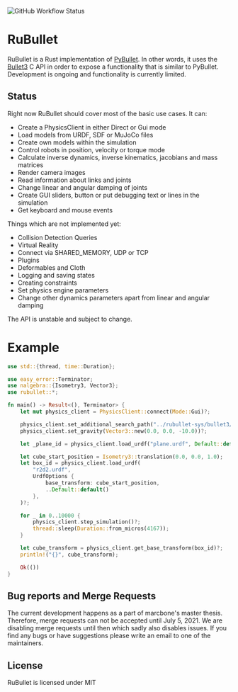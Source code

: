 ![GitHub Workflow Status](https://img.shields.io/github/workflow/status/neachdainn/rubullet/Rust)
# RuBullet

RuBullet is a Rust implementation of [PyBullet](https://pybullet.org/).
In other words, it uses the [Bullet3](https://github.com/bulletphysics/bullet3) 
C API in order to expose a functionality that is similar to PyBullet.
Development is ongoing and functionality is currently limited.

## Status
Right now RuBullet should cover most of the basic use cases. It can:
* Create a PhysicsClient in either Direct or Gui mode
* Load models from URDF, SDF or MuJoCo files
* Create own models within the simulation
* Control robots in position, velocity or torque mode
* Calculate inverse dynamics, inverse kinematics, jacobians and mass matrices
* Render camera images
* Read information about links and joints
* Change linear and angular damping of joints
* Create GUI sliders, button or put debugging text or lines in the simulation
* Get keyboard and mouse events 

Things which are not implemented yet:
* Collision Detection Queries 
* Virtual Reality
* Connect via SHARED_MEMORY, UDP or TCP
* Plugins
* Deformables and Cloth
* Logging and saving states
* Creating constraints
* Set physics engine parameters
* Change other dynamics parameters apart from linear and angular damping

The API is unstable and subject to change.

# Example
```rust
use std::{thread, time::Duration};

use easy_error::Terminator;
use nalgebra::{Isometry3, Vector3};
use rubullet::*;

fn main() -> Result<(), Terminator> {
    let mut physics_client = PhysicsClient::connect(Mode::Gui)?;

    physics_client.set_additional_search_path("../rubullet-sys/bullet3/libbullet3/data")?;
    physics_client.set_gravity(Vector3::new(0.0, 0.0, -10.0))?;

    let _plane_id = physics_client.load_urdf("plane.urdf", Default::default())?;

    let cube_start_position = Isometry3::translation(0.0, 0.0, 1.0);
    let box_id = physics_client.load_urdf(
        "r2d2.urdf",
        UrdfOptions {
            base_transform: cube_start_position,
            ..Default::default()
        },
    )?;

    for _ in 0..10000 {
        physics_client.step_simulation()?;
        thread::sleep(Duration::from_micros(4167));
    }

    let cube_transform = physics_client.get_base_transform(box_id)?;
    println!("{}", cube_transform);

    Ok(())
}
```

## Bug reports and Merge Requests
The current development happens as a part of marcbone's master thesis. Therefore, merge requests can not be accepted until
July 5, 2021. We are disabling merge requests until then which sadly also disables issues. If you find any bugs or have suggestions please write an email to
one of the maintainers.

## License
RuBullet is licensed under MIT

